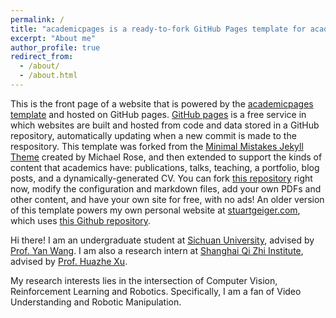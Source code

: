 ```yaml
---
permalink: /
title: "academicpages is a ready-to-fork GitHub Pages template for academic personal websites"
excerpt: "About me"
author_profile: true
redirect_from: 
  - /about/
  - /about.html
---
```


This is the front page of a website that is powered by the [academicpages template](https://github.com/academicpages/academicpages.github.io) and hosted on GitHub pages. [GitHub pages](https://pages.github.com) is a free service in which websites are built and hosted from code and data stored in a GitHub repository, automatically updating when a new commit is made to the respository. This template was forked from the [Minimal Mistakes Jekyll Theme](https://mmistakes.github.io/minimal-mistakes/) created by Michael Rose, and then extended to support the kinds of content that academics have: publications, talks, teaching, a portfolio, blog posts, and a dynamically-generated CV. You can fork [this repository](https://github.com/academicpages/academicpages.github.io) right now, modify the configuration and markdown files, add your own PDFs and other content, and have your own site for free, with no ads! An older version of this template powers my own personal website at [stuartgeiger.com](http://stuartgeiger.com), which uses [this Github repository](https://github.com/staeiou/staeiou.github.io).


Hi there! I am an undergraduate student at [Sichuan University](https://www.scu.edu.cn/), advised by [Prof. Yan Wang](https://sw.scu.edu.cn/info/1195/13570.htm). I am also a research intern at [Shanghai Qi Zhi Institute](https://sqz.ac.cn/), advised by [Prof. Huazhe Xu](http://hxu.rocks/index.html).

My research interests lies in the intersection of Computer Vision, Reinforcement Learning and Robotics. Specifically, I am a fan of Video Understanding and Robotic Manipulation.